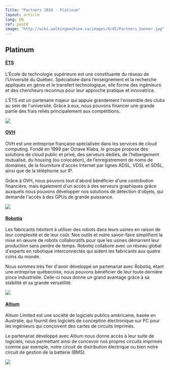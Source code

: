 ```yaml
---
Title: "Partners 2018 - Platinum"
layout: article
lang: EN
ref: post8
image: "http://wiki.walkingmachine.ca/images/4/45/Partners_banner.jpg"
---
```


## Platinum

#### **[ÉTS](https://www.etsmtl.ca)**
L’École de technologie supérieure est une constituante du réseau de l’Université du Québec. Spécialisée dans l’enseignement et la recherche appliqués en génie et le transfert technologique, elle forme des ingénieurs et des chercheurs reconnus pour leur approche pratique et innovatrice.

L'ÉTS est un partenaire majeur qui appuie grandement l'ensemble des clubs au sein de l'université. Grâce à eux, nous pouvons financer une grande partie des frais reliés principalement aux compétitions.

![](http://wiki.walkingmachine.ca/images/thumb/3/36/Ets-logo.png/320px-Ets-logo.png)

#### **[OVH](https://www.ovh.com/ca/en/)**
OVH est une entreprise française spécialisée dans les services de cloud computing. Fondé en 1999 par Octave Klaba, le groupe propose des solutions de cloud public et privé, des serveurs dédiés, de l’hébergement mutualisé, du housing (ou colocation), de l’enregistrement de noms de domaines, de la fourniture d'accès Internet par lignes ADSL, VDSL et SDSL, ainsi que de la téléphonie sur IP.

Grâce à OVH, nous pouvons tout d'abord bénéficier d'une contribution financière, mais également d'un accès à des serveurs graphiques grâce auxquels nous pouvons développer nos solutions de détection d'objets, qui demande l'accès à des GPUs de grande puissance.

![](http://wiki.walkingmachine.ca/images/thumb/9/9e/Partner-ovh.jpg/241px-Partner-ovh.jpg)

#### **[Robotiq](http://www.robotiq.com/)**
Les fabricants hésitent à utiliser des robots dans leurs usines en raison de leur complexité et de leur coût. Nos outils et notre savoir-faire simplifient la mise en œuvre de robots collaboratifs pour que les usines démarrent leur production sans perdre de temps. Robotiq collabore avec un réseau global d'experts en robotique interconnectés qui aident les fabricants aux quatre coins du monde.

Nous sommes très fier d'avoir développé un partenariat avec Robotiq, étant une entreprise québecoise, nous pouvons bénéficier de leur toute dernière pince industrielle. Celle-ci nous donne un grand avantage grâce à sa stabilité et sa grande versatilité.

![](http://wiki.walkingmachine.ca/images/6/6b/Partner-robotiq.jpg)

#### **[Altium](http://www.altium.com)**
Altium Limited est une société de logiciels publics américaine, basée en Australie, qui fournit des logiciels de conception électronique sur PC pour les ingénieurs qui conçoivent des cartes de circuits imprimés.

Le partenariat développé avec Altium nous donne accès à leur suite de logiciels, nous permettant ainsi de concevoir nos propres circuits imprimés comme par exemple, notre circuit de distribution électrique ou bien notre circuit de gestion de la batterie (BMS).

![](http://wiki.walkingmachine.ca/images/thumb/1/10/Partner-altium.png/320px-Partner-altium.png)

